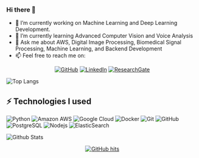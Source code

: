 ### Hi there 👋

- 🔭 I’m currently working on Machine Learning and Deep Learning Development.
- 🌱 I’m currently learning Advanced Computer Vision and Voice Analysis
- 💬 Ask me about AWS, Digital Image Processing, Biomedical Signal Processing, Machine Learning, and Backend Development
- 📫 Feel free to reach me on:

<p align="center">
    <a href="https://github.com/nroldanf" target="_blank"><img alt="GitHub" src="https://img.shields.io/badge/-@alwinw-181717?style=flat-square&logo=GitHub&logoColor=white"></a>
    <a href="https://www.linkedin.com/in/nicolas-roldan-fajardo/" target="_blank"><img alt="LinkedIn" src="https://img.shields.io/badge/-LinkedIn-0077B5?style=flat-square&logo=Linkedin&logoColor=white"></a>
    <a href="https://www.researchgate.net/profile/Nicolas_Roldan_Fajardo" target="_blank"><img alt="ResearchGate" src="https://img.shields.io/badge/-ResearchGate-00CCBB?style=flat-square&logo=ResearchGate&logoColor=white"></a>


![Top Langs](https://github-readme-stats.vercel.app/api/top-langs/?username=nroldanf&hide=TeX&layout=compact)



## ⚡ Technologies I used

![Python](https://img.shields.io/badge/-Python-black?style=flat-square&logo=Python)
![Amazon AWS](https://img.shields.io/badge/Amazon%20AWS-232F3E?style=flat-square&logo=amazon-aws)
![Google Cloud](https://img.shields.io/badge/Google%20Cloud-black?style=flat-square&logo=google-cloud)
![Docker](https://img.shields.io/badge/-Docker-black?style=flat-square&logo=docker)
![Git](https://img.shields.io/badge/-Git-black?style=flat-square&logo=git)
![GitHub](https://img.shields.io/badge/-GitHub-181717?style=flat-square&logo=github)
![PostgreSQL](https://img.shields.io/badge/-PostgreSQL-336791?style=flat-square&logo=postgresql)
![Nodejs](https://img.shields.io/badge/-Nodejs-black?style=flat-square&logo=Node.js)
![ElasticSearch](https://img.shields.io/badge/-ElasticSearch-005571?style=flat-square&logo=elasticsearch)

![Github Stats](https://github-readme-stats.vercel.app/api?username=nroldanf&count_private=true&show_icons=true&include_all_commits=true)

<p align="center">
    <a href="https://github.com/nroldanf/" target="_blank"><img alt="GitHub hits" src="https://img.shields.io/github/last-commit/nroldanf/nroldanf?label=profile%20updated&style=flat-square"></a>
</p>

